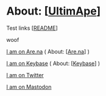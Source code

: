 # About: [[UltimApe]]

Test links [[README]]

woof

[I am on Are.na](https://www.are.na/ultimape/woof) ( About: [[Are.na]] )

[I am on Keybase](https://keybase.pub/ultimape/woof/woof) ( About: [[Keybase]] )

[I am on Twitter](https://twitter.com/ultimape/)

[I am on Mastodon](https://mastodon.social/@ultimape)

[//begin]: # "Autogenerated link references for markdown compatibility"
[UltimApe]: ultimape.md "About: UltimApe"
[README]: ../../../README.md "Garden"
[Are.na]: ../../websites/Are.na.md "About: Are.na"
[Keybase]: ../../websites/Keybase.md "About: Keybase"
[//end]: # "Autogenerated link references"